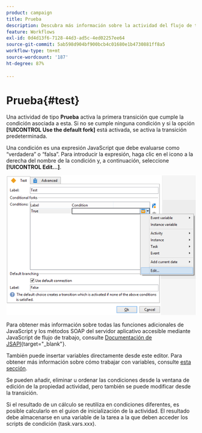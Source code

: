 ```yaml
---
product: campaign
title: Prueba
description: Descubra más información sobre la actividad del flujo de trabajo Prueba
feature: Workflows
exl-id: 0d4d13f6-7128-44d3-ad5c-4ed02257ee64
source-git-commit: 5ab598d904bf900bcb4c01680e1b4730881ff8a5
workflow-type: tm+mt
source-wordcount: '187'
ht-degree: 87%

---
```


# Prueba{#test}



Una actividad de tipo **Prueba** activa la primera transición que cumple la condición asociada a esta. Si no se cumple ninguna condición y si la opción **[!UICONTROL Use the default fork]** está activada, se activa la transición predeterminada.

Una condición es una expresión JavaScript que debe evaluarse como “verdadera” o “falsa”. Para introducir la expresión, haga clic en el icono a la derecha del nombre de la condición y, a continuación, seleccione **[!UICONTROL Edit...]**.

![](assets/edit_test.png)

Para obtener más información sobre todas las funciones adicionales de JavaScript y los métodos SOAP del servidor aplicativo accesible mediante JavaScript de flujo de trabajo, consulte [Documentación de JSAPI](https://experienceleague.adobe.com/developer/campaign-api/api/index.html?lang=es){target="_blank"}.

También puede insertar variables directamente desde este editor. Para obtener más información sobre cómo trabajar con variables, consulte [esta sección](javascript-scripts-and-templates.md#variables).

Se pueden añadir, eliminar u ordenar las condiciones desde la ventana de edición de la propiedad actividad, pero también se puede modificar desde la transición.

Si el resultado de un cálculo se reutiliza en condiciones diferentes, es posible calcularlo en el guion de inicialización de la actividad. El resultado debe almacenarse en una variable de la tarea a la que deben acceder los scripts de condición (task.vars.xxx).
